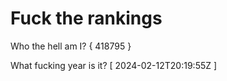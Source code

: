 # Fuck the rankings

Who the hell am I?
{ 418795 }

What fucking year is it?
[ 2024-02-12T20:19:55Z ]
